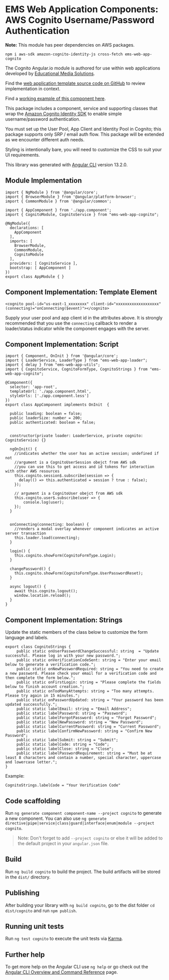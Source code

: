 # EMS Web Application Components: AWS Cognito Username/Password Authentication

**Note:** This module has peer dependencies on AWS packages.

	npm i aws-sdk amazon-cognito-identity-js cross-fetch ems-web-app-cognito

The Cognito Angular.io module is authored for use within web applications developed by [Educational Media Solutions](https://educationalmediasolutions.com).

Find the [web application template source code on GitHub](https://github.com/spencech/ems-web-app-template) to review implementation in context.

Find a [working example of this component here](https://ems-web-app.educationalmediasolutions.com).

This package includes a component, service and supporting classes that wrap the [Amazon Cognito Identity SDK](https://www.npmjs.com/package/amazon-cognito-identity-js) to enable simple username/password authentication. 

You must set up the User Pool, App Client and Identity Pool in Cognito; this package supports only SRP / email auth flow. This package will be extended as we encounter different auth needs.

Styling is intentionally bare, you will need to customize the CSS to suit your UI requirements.

This library was generated with [Angular CLI](https://github.com/angular/angular-cli) version 13.2.0.

## Module Implementation

	import { NgModule } from '@angular/core';
	import { BrowserModule } from '@angular/platform-browser';
	import { CommonModule } from '@angular/common';  

	import { AppComponent } from './app.component';
	import { CognitoModule, CognitoService } from "ems-web-app-cognito";

	@NgModule({
	  declarations: [
	    AppComponent
	  ],
	  imports: [
	    BrowserModule,
	    CommonModule,
	    CognitoModule
	  ],
	  providers: [ CognitoService ],
	  bootstrap: [ AppComponent ]
	})
	export class AppModule { }


## Component Implementation: Template Element

	<cognito pool-id="us-east-1_xxxxxxxx" client-id="xxxxxxxxxxxxxxxxxxx" (connecting)="onConnecting($event)"></cognito>

Supply your user pool and app client id in the attributes above. It is strongly recommended that you use the `connecting` callback to render a loader/status indicator while the component engages with the server.


## Component Implementation: Script

	import { Component, OnInit } from '@angular/core';
	import { LoaderService, LoaderType } from "ems-web-app-loader";
	import { delay } from "ems-web-app-utils";
	import { CognitoService, CognitoFormType, CognitoStrings } from "ems-web-app-cognito";

	@Component({
	  selector: 'app-root',
	  templateUrl: './app.component.html',
	  styleUrls: ['./app.component.less']
	})
	export class AppComponent implements OnInit  {

	  public loading: boolean = false;
	  public loaderSize: number = 200;
	  public authenticated: boolean = false;


	  constructor(private loader: LoaderService, private cognito: CognitoService) {}

	  ngOnInit() {
	  	//indicates whether the user has an active session; undefined if not
	  	//argument is a CognitoUserSession obejct from AWS sdk
	  	//you can use this to get access and id tokens for interaction with other AWS resources
	    this.cognito.session$.subscribe(session => {
	      delay(() => this.authenticated = session ? true : false);
	    });

	    // argument is a CognitoUser obejct from AWS sdk
	    this.cognito.user$.subscribe(user => {
	    	console.log(user);
	    });
	  }
	  

	  onConnecting(connecting: boolean) {
	  	//renders a modal overlay whenever component indicates an active server transaction
	    this.loader.load(connecting);
	  }

	  login() {
	    this.cognito.showForm(CognitoFormType.Login);
	  }

	  changePassword() {
	    this.cognito.showForm(CognitoFormType.UserPasswordReset);
	  }

	  async logout() {
	    await this.cognito.logout();
	    window.location.reload();
	  }
	}

## Component Implementation: Strings

Update the static members of the class below to customize the form language and labels.

	export class CognitoStrings {
		 public static onUserPasswordChangeSuccessful: string  = "Update successful. Please log in with your new password.";
		 public static onVerificationCodeSent: string = "Enter your email below to generate a verification code.";
		 public static onNewPasswordRequired: string = "You need to create a new password. Please check your email for a verification code and then complete the form below.";
		 public static onFirstLogin: string = "Please complete the fields below to finish account creation.";
		 public static onTooManyAttempts: string = "Too many attempts. Please try again in 15 minutes.";
		 public static onPasswordUpdated: string = "Your password has been updated successfully.";
		 public static labelEmail: string = "Email Address";
		 public static labelPassword: string = "Password";
		 public static labelForgotPassword: string = "Forgot Password";
		 public static labelNewPassword: string = "New Password";
		 public static labelCurrentPassword: string = "Current Password";
		 public static labelConfirmNewPassword: string = "Confirm New Password";
		 public static labelSubmit: string = "Submit";
		 public static labelCode: string = "Code";
		 public static labelClose: string = "Close";
		 public static labelPasswordRequirement: string = "Must be at least 8 characters and contain a number, special character, uppercase and lowercase letter.";
	}

Example:

	CognitoStrings.labelCode = "Your Verification Code"

## Code scaffolding

Run `ng generate component component-name --project cognito` to generate a new component. You can also use `ng generate directive|pipe|service|class|guard|interface|enum|module --project cognito`.
> Note: Don't forget to add `--project cognito` or else it will be added to the default project in your `angular.json` file. 

## Build

Run `ng build cognito` to build the project. The build artifacts will be stored in the `dist/` directory.

## Publishing

After building your library with `ng build cognito`, go to the dist folder `cd dist/cognito` and run `npm publish`.

## Running unit tests

Run `ng test cognito` to execute the unit tests via [Karma](https://karma-runner.github.io).

## Further help

To get more help on the Angular CLI use `ng help` or go check out the [Angular CLI Overview and Command Reference](https://angular.io/cli) page.
